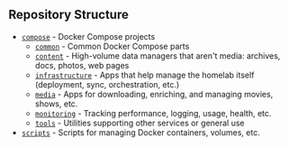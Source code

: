 ## Repository Structure

- [`compose`](./compose/README.md) - Docker Compose projects
    - [`common`](./compose/common/README.md) - Common Docker Compose parts
    - [`content`](./compose/content/README.md) - High-volume data managers that aren't media: archives, docs, photos, web pages
    - [`infrastructure`](./compose/infrastructure/README.md) - Apps that help manage the homelab itself (deployment, sync, orchestration, etc.)
    - [`media`](./compose/media/README.md) - Apps for downloading, enriching, and managing movies, shows, etc.
    - [`monitoring`](./compose/monitoring/README.md) - Tracking performance, logging, usage, health, etc.
    - [`tools`](./compose/tools/README.md) - Utilities supporting other services or general use
- [`scripts`](./scripts/README.md) - Scripts for managing Docker containers, volumes, etc.

